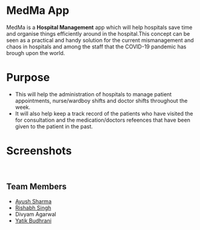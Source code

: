 # MedMa App

MedMa is a **Hospital Management** app which will help hospitals save time and organise things efficiently around in the hospital.This concept can be seen as a practical and handy solution for the current mismanagement and chaos in hospitals and among the staff that the COVID-19 pandemic has brough upon the world.

# Purpose
* This will help the administration of hospitals to manage patient appointments, nurse/wardboy shifts and doctor shifts throughout the week.
* It will also help keep a track record of the patients who have visited the for consultation and the medication/doctors refeences that have been given to the       patient in the past.

# Screenshots
<br />

<!--
  <p float="left">
  <img src="https://github.com/rishabh-hub/Expense-Manager/blob/master/s2.jpeg" width="300" hspace="10" />
  <img src="https://github.com/rishabh-hub/Expense-Manager/blob/master/sss2.jpeg" width="300" /> 
  <img src="https://github.com/rishabh-hub/Expense-Manager/blob/master/s3.jpeg" width="300"hspace="10"  />
</p>
  -->

## Team Members
* [Ayush Sharma](https://github.com/ayush-sharma2601)
* [Rishabh Singh](https://github.com/rishabh-hub)
* Divyam Agarwal
* [Yatik Budhrani](https://github.com/yatikbudhrani)
